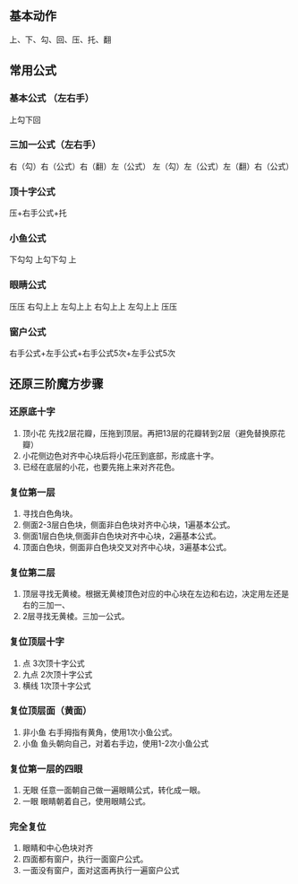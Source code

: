 ## 基本动作
上、下、勾、回、压、托、翻
## 常用公式
### 基本公式  （左右手）
上勾下回
### 三加一公式（左右手）
右（勾）右（公式）右（翻）左（公式）
左（勾）左（公式）左（翻）右（公式）
### 顶十字公式
压+右手公式+托
### 小鱼公式
下勾勾 上勾下勾 上
### 眼睛公式
压压
右勾上上   左勾上上  右勾上上   左勾上上
压压
### 窗户公式
右手公式+左手公式+右手公式5次+左手公式5次
## 还原三阶魔方步骤
### 还原底十字
1. 顶小花   先找2层花瓣，压拖到顶层。再把13层的花瓣转到2层（避免替换原花瓣）
2. 小花侧边色对齐中心块后将小花压到底部，形成底十字。
3. 已经在底层的小花，也要先拖上来对齐花色。
### 复位第一层
1. 寻找白色角块。
2. 侧面2-3层白色块，侧面非白色块对齐中心块，1遍基本公式。
3. 侧面1层白色块,侧面非白色块对齐中心块，2遍基本公式。
4. 顶面白色块，侧面非白色块交叉对齐中心块，3遍基本公式。
### 复位第二层
1. 顶层寻找无黄棱。根据无黄棱顶色对应的中心块在左边和右边，决定用左还是右的三加一、
2. 2层寻找无黄棱。三加一公式。
### 复位顶层十字
1. 点   3次顶十字公式
2. 九点   2次顶十字公式
3. 横线    1次顶十字公式
### 复位顶层面（黄面）
1. 非小鱼   右手拇指有黄角，使用1次小鱼公式。
3. 小鱼   鱼头朝向自己，对着右手边，使用1-2次小鱼公式

### 复位第一层的四眼
1. 无眼    任意一面朝自己做一遍眼睛公式，转化成一眼。
2. 一眼  眼睛朝着自己，使用眼睛公式。

### 完全复位
1. 眼睛和中心色块对齐
2. 四面都有窗户，执行一面窗户公式。
3. 一面没有窗户，面对这面再执行一遍窗户公式

